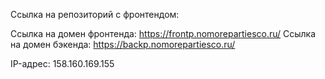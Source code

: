 Ссылка на репозиторий с фронтендом:

Ссылка на домен фронтенда: https://frontp.nomorepartiesco.ru/
Ссылка на домен бэкенда: https://backp.nomorepartiesco.ru/

IP-адрес: 158.160.169.155
